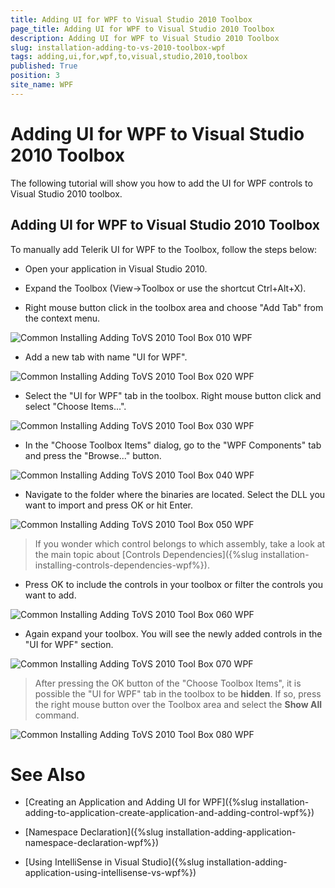 ```yaml
---
title: Adding UI for WPF to Visual Studio 2010 Toolbox
page_title: Adding UI for WPF to Visual Studio 2010 Toolbox
description: Adding UI for WPF to Visual Studio 2010 Toolbox
slug: installation-adding-to-vs-2010-toolbox-wpf
tags: adding,ui,for,wpf,to,visual,studio,2010,toolbox
published: True
position: 3
site_name: WPF
---
```


# Adding UI for WPF to Visual Studio 2010 Toolbox

The following tutorial will show you how to add the UI for WPF controls to Visual Studio 2010 toolbox.

## Adding UI for WPF to Visual Studio 2010 Toolbox

To manually add Telerik UI for WPF to the Toolbox, follow the steps below:

* Open your application in Visual Studio 2010.

* Expand the Toolbox (View->Toolbox or use the shortcut Ctrl+Alt+X). 

* Right mouse button click in the toolbox area and choose "Add Tab" from the context menu.

 ![Common Installing Adding ToVS 2010 Tool Box 010 WPF](images/Common_InstallingAddingToVS2010ToolBox_010_WPF.png)
 
* Add a new tab with name "UI for WPF".

![Common Installing Adding ToVS 2010 Tool Box 020 WPF](images/Common_InstallingAddingToVS2010ToolBox_020_WPF.png)

* Select the "UI for WPF" tab in the toolbox. Right mouse button click and select "Choose Items...".

 ![Common Installing Adding ToVS 2010 Tool Box 030 WPF](images/Common_InstallingAddingToVS2010ToolBox_030_WPF.png)

* In the "Choose Toolbox Items" dialog, go to the "WPF Components" tab and press the "Browse..." button.

 ![Common Installing Adding ToVS 2010 Tool Box 040 WPF](images/Common_InstallingAddingToVS2010ToolBox_040_WPF.png)

* Navigate to the folder where the binaries are located. Select the DLL you want to import and press OK or hit Enter.

![Common Installing Adding ToVS 2010 Tool Box 050 WPF](images/Common_InstallingAddingToVS2010ToolBox_050_WPF.png)

>If you wonder which control belongs to which assembly, take a look at the main topic about [Controls Dependencies]({%slug installation-installing-controls-dependencies-wpf%}).

* Press OK to include the controls in your toolbox or filter the controls you want to add.

![Common Installing Adding ToVS 2010 Tool Box 060 WPF](images/Common_InstallingAddingToVS2010ToolBox_060_WPF.png)

* Again expand your toolbox. You will see the newly added controls in the "UI for WPF" section.

![Common Installing Adding ToVS 2010 Tool Box 070 WPF](images/Common_InstallingAddingToVS2010ToolBox_070_WPF.png)

>After pressing the OK button of the "Choose Toolbox Items", it is possible the "UI for WPF" tab in the toolbox to be __hidden__. If so, press the right mouse button over the Toolbox area and select the __Show All__ command.

![Common Installing Adding ToVS 2010 Tool Box 080 WPF](images/Common_InstallingAddingToVS2010ToolBox_080_WPF.png)

# See Also

 * [Creating an Application and Adding UI for WPF]({%slug installation-adding-to-application-create-application-and-adding-control-wpf%})

 * [Namespace Declaration]({%slug installation-adding-application-namespace-declaration-wpf%})

 * [Using IntelliSense in Visual Studio]({%slug installation-adding-application-using-intellisense-vs-wpf%})
